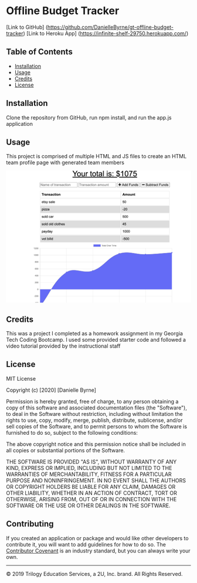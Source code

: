 # Offline Budget Tracker


[Link to GitHub] (https://github.com/DanielleByrne/gt-offline-budget-tracker)
[Link to Heroku App] (https://infinite-shelf-29750.herokuapp.com/)

## Table of Contents 

* [Installation](#installation)
* [Usage](#usage)
* [Credits](#credits)
* [License](#license)


## Installation

Clone the repository from GitHub, run npm install, and run the app.js application


## Usage 

This project is comprised of multiple HTML and JS files to create an HTML team profile page with generated team members

![Example Transactions](budget-example.png)


## Credits

This was a project I completed as a homework assignment in my Georgia Tech Coding Bootcamp. I used some provided starter code and followed a video tutorial provided by the instructional staff


## License

MIT License

Copyright (c) [2020] [Danielle Byrne]

Permission is hereby granted, free of charge, to any person obtaining a copy
of this software and associated documentation files (the "Software"), to deal
in the Software without restriction, including without limitation the rights
to use, copy, modify, merge, publish, distribute, sublicense, and/or sell
copies of the Software, and to permit persons to whom the Software is
furnished to do so, subject to the following conditions:

The above copyright notice and this permission notice shall be included in all
copies or substantial portions of the Software.

THE SOFTWARE IS PROVIDED "AS IS", WITHOUT WARRANTY OF ANY KIND, EXPRESS OR
IMPLIED, INCLUDING BUT NOT LIMITED TO THE WARRANTIES OF MERCHANTABILITY,
FITNESS FOR A PARTICULAR PURPOSE AND NONINFRINGEMENT. IN NO EVENT SHALL THE
AUTHORS OR COPYRIGHT HOLDERS BE LIABLE FOR ANY CLAIM, DAMAGES OR OTHER
LIABILITY, WHETHER IN AN ACTION OF CONTRACT, TORT OR OTHERWISE, ARISING FROM,
OUT OF OR IN CONNECTION WITH THE SOFTWARE OR THE USE OR OTHER DEALINGS IN THE
SOFTWARE.

## Contributing

If you created an application or package and would like other developers to contribute it, you will want to add guidelines for how to do so. The [Contributor Covenant](https://www.contributor-covenant.org/) is an industry standard, but you can always write your own.

---
© 2019 Trilogy Education Services, a 2U, Inc. brand. All Rights Reserved.